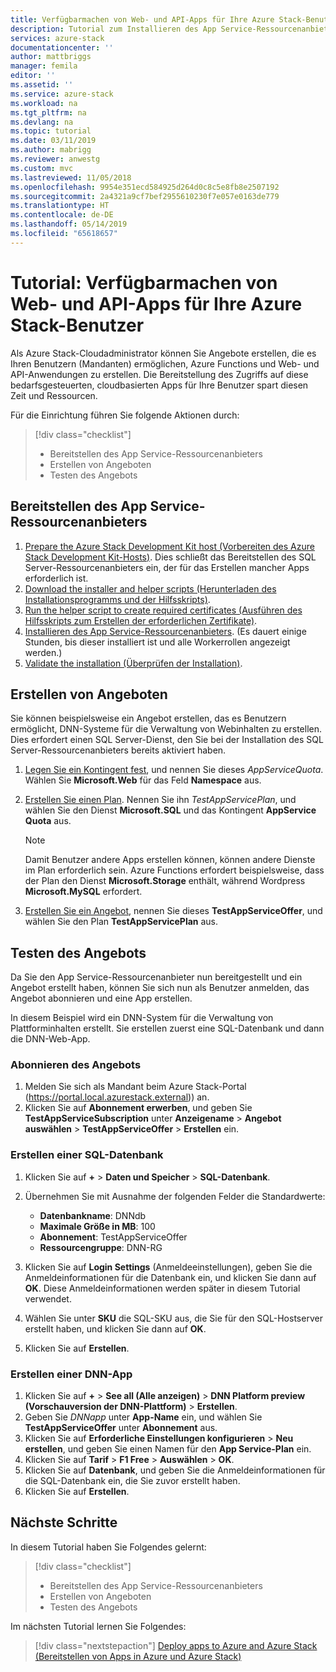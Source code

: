 ```yaml
---
title: Verfügbarmachen von Web- und API-Apps für Ihre Azure Stack-Benutzer | Microsoft-Dokumentation
description: Tutorial zum Installieren des App Service-Ressourcenanbieters und zum Erstellen von Angeboten, die es Ihren Azure Stack-Benutzern ermöglichen, Web- und API-Apps zu erstellen
services: azure-stack
documentationcenter: ''
author: mattbriggs
manager: femila
editor: ''
ms.assetid: ''
ms.service: azure-stack
ms.workload: na
ms.tgt_pltfrm: na
ms.devlang: na
ms.topic: tutorial
ms.date: 03/11/2019
ms.author: mabrigg
ms.reviewer: anwestg
ms.custom: mvc
ms.lastreviewed: 11/05/2018
ms.openlocfilehash: 9954e351ecd584925d264d0c8c5e8fb8e2507192
ms.sourcegitcommit: 2a4321a9cf7bef2955610230f7e057e0163de779
ms.translationtype: HT
ms.contentlocale: de-DE
ms.lasthandoff: 05/14/2019
ms.locfileid: "65618657"
---
```

# <a name="tutorial-make-web-and-api-apps-available-to-your-azure-stack-users"></a>Tutorial: Verfügbarmachen von Web- und API-Apps für Ihre Azure Stack-Benutzer

Als Azure Stack-Cloudadministrator können Sie Angebote erstellen, die es Ihren Benutzern (Mandanten) ermöglichen, Azure Functions und Web- und API-Anwendungen zu erstellen. Die Bereitstellung des Zugriffs auf diese bedarfsgesteuerten, cloudbasierten Apps für Ihre Benutzer spart diesen Zeit und Ressourcen.

Für die Einrichtung führen Sie folgende Aktionen durch:

> [!div class="checklist"]
> * Bereitstellen des App Service-Ressourcenanbieters
> * Erstellen von Angeboten
> * Testen des Angebots

## <a name="deploy-the-app-service-resource-provider"></a>Bereitstellen des App Service-Ressourcenanbieters

1. [Prepare the Azure Stack Development Kit host (Vorbereiten des Azure Stack Development Kit-Hosts)](azure-stack-app-service-before-you-get-started.md). Dies schließt das Bereitstellen des SQL Server-Ressourcenanbieters ein, der für das Erstellen mancher Apps erforderlich ist.
2. [Download the installer and helper scripts (Herunterladen des Installationsprogramms und der Hilfsskripts)](azure-stack-app-service-deploy.md).
3. [Run the helper script to create required certificates (Ausführen des Hilfsskripts zum Erstellen der erforderlichen Zertifikate)](azure-stack-app-service-deploy.md).
4. [Installieren des App Service-Ressourcenanbieters](azure-stack-app-service-deploy.md). (Es dauert einige Stunden, bis dieser installiert ist und alle Workerrollen angezeigt werden.)
5. [Validate the installation (Überprüfen der Installation)](azure-stack-app-service-deploy.md#validate-the-app-service-on-azure-stack-installation).

## <a name="create-an-offer"></a>Erstellen von Angeboten

Sie können beispielsweise ein Angebot erstellen, das es Benutzern ermöglicht, DNN-Systeme für die Verwaltung von Webinhalten zu erstellen. Dies erfordert einen SQL Server-Dienst, den Sie bei der Installation des SQL Server-Ressourcenanbieters bereits aktiviert haben.

1.  [Legen Sie ein Kontingent fest](azure-stack-plan-offer-quota-overview.md ), und nennen Sie dieses *AppServiceQuota*. Wählen Sie **Microsoft.Web** für das Feld **Namespace** aus.
2.  [Erstellen Sie einen Plan](azure-stack-create-plan.md). Nennen Sie ihn *TestAppServicePlan*, und wählen Sie den Dienst **Microsoft.SQL** und das Kontingent **AppService Quota** aus.

    > [!NOTE]
    > Damit Benutzer andere Apps erstellen können, können andere Dienste im Plan erforderlich sein. Azure Functions erfordert beispielsweise, dass der Plan den Dienst **Microsoft.Storage** enthält, während Wordpress **Microsoft.MySQL** erfordert.

3.  [Erstellen Sie ein Angebot](azure-stack-create-offer.md), nennen Sie dieses **TestAppServiceOffer**, und wählen Sie den Plan **TestAppServicePlan** aus.

## <a name="test-the-offer"></a>Testen des Angebots

Da Sie den App Service-Ressourcenanbieter nun bereitgestellt und ein Angebot erstellt haben, können Sie sich nun als Benutzer anmelden, das Angebot abonnieren und eine App erstellen.

In diesem Beispiel wird ein DNN-System für die Verwaltung von Plattforminhalten erstellt. Sie erstellen zuerst eine SQL-Datenbank und dann die DNN-Web-App.

### <a name="subscribe-to-the-offer"></a>Abonnieren des Angebots

1. Melden Sie sich als Mandant beim Azure Stack-Portal (https://portal.local.azurestack.external)) an.
2. Klicken Sie auf **Abonnement erwerben**, und geben Sie **TestAppServiceSubscription** unter **Anzeigename** > **Angebot auswählen** > **TestAppServiceOffer** > **Erstellen** ein.

### <a name="create-a-sql-database"></a>Erstellen einer SQL-Datenbank

1. Klicken Sie auf **+** > **Daten und Speicher** > **SQL-Datenbank**.
2. Übernehmen Sie mit Ausnahme der folgenden Felder die Standardwerte:

    - **Datenbankname**: DNNdb
    - **Maximale Größe in MB**: 100
    - **Abonnement**: TestAppServiceOffer
    - **Ressourcengruppe**: DNN-RG

3. Klicken Sie auf **Login Settings** (Anmeldeeinstellungen), geben Sie die Anmeldeinformationen für die Datenbank ein, und klicken Sie dann auf **OK**. Diese Anmeldeinformationen werden später in diesem Tutorial verwendet.
4. Wählen Sie unter **SKU** die SQL-SKU aus, die Sie für den SQL-Hostserver erstellt haben, und klicken Sie dann auf **OK**.
5. Klicken Sie auf **Erstellen**.

### <a name="create-a-dnn-app"></a>Erstellen einer DNN-App

1. Klicken Sie auf **+** > **See all (Alle anzeigen)** > **DNN Platform preview (Vorschauversion der DNN-Plattform)** > **Erstellen**.
2. Geben Sie *DNNapp* unter **App-Name** ein, und wählen Sie **TestAppServiceOffer** unter **Abonnement** aus.
3. Klicken Sie auf **Erforderliche Einstellungen konfigurieren** > **Neu erstellen**, und geben Sie einen Namen für den **App Service-Plan** ein.
4. Klicken Sie auf **Tarif** > **F1 Free** > **Auswählen** > **OK**.
5. Klicken Sie auf **Datenbank**, und geben Sie die Anmeldeinformationen für die SQL-Datenbank ein, die Sie zuvor erstellt haben.
6. Klicken Sie auf **Erstellen**.

## <a name="next-steps"></a>Nächste Schritte

In diesem Tutorial haben Sie Folgendes gelernt:

> [!div class="checklist"]
> * Bereitstellen des App Service-Ressourcenanbieters
> * Erstellen von Angeboten
> * Testen des Angebots

Im nächsten Tutorial lernen Sie Folgendes:

> [!div class="nextstepaction"]
> [Deploy apps to Azure and Azure Stack (Bereitstellen von Apps in Azure und Azure Stack)](../user/azure-stack-solution-pipeline.md)
